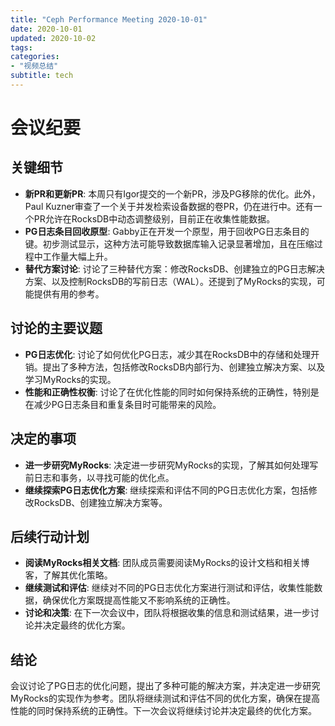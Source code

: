 ```yaml
---
title: "Ceph Performance Meeting 2020-10-01"
date: 2020-10-01
updated: 2020-10-02
tags:
categories:
- "视频总结"
subtitle: tech
---
```



# 会议纪要

## 关键细节
- **新PR和更新PR**: 本周只有Igor提交的一个新PR，涉及PG移除的优化。此外，Paul Kuzner审查了一个关于并发检索设备数据的卷PR，仍在进行中。还有一个PR允许在RocksDB中动态调整级别，目前正在收集性能数据。
- **PG日志条目回收原型**: Gabby正在开发一个原型，用于回收PG日志条目的键。初步测试显示，这种方法可能导致数据库输入记录显著增加，且在压缩过程中工作量大幅上升。
- **替代方案讨论**: 讨论了三种替代方案：修改RocksDB、创建独立的PG日志解决方案、以及控制RocksDB的写前日志（WAL）。还提到了MyRocks的实现，可能提供有用的参考。

## 讨论的主要议题
- **PG日志优化**: 讨论了如何优化PG日志，减少其在RocksDB中的存储和处理开销。提出了多种方法，包括修改RocksDB内部行为、创建独立解决方案、以及学习MyRocks的实现。
- **性能和正确性权衡**: 讨论了在优化性能的同时如何保持系统的正确性，特别是在减少PG日志条目和重复条目时可能带来的风险。

## 决定的事项
- **进一步研究MyRocks**: 决定进一步研究MyRocks的实现，了解其如何处理写前日志和事务，以寻找可能的优化点。
- **继续探索PG日志优化方案**: 继续探索和评估不同的PG日志优化方案，包括修改RocksDB、创建独立解决方案等。

## 后续行动计划
- **阅读MyRocks相关文档**: 团队成员需要阅读MyRocks的设计文档和相关博客，了解其优化策略。
- **继续测试和评估**: 继续对不同的PG日志优化方案进行测试和评估，收集性能数据，确保优化方案既提高性能又不影响系统的正确性。
- **讨论和决策**: 在下一次会议中，团队将根据收集的信息和测试结果，进一步讨论并决定最终的优化方案。

## 结论
会议讨论了PG日志的优化问题，提出了多种可能的解决方案，并决定进一步研究MyRocks的实现作为参考。团队将继续测试和评估不同的优化方案，确保在提高性能的同时保持系统的正确性。下一次会议将继续讨论并决定最终的优化方案。
